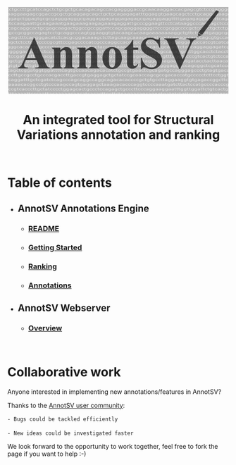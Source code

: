 <p align="center">
    <img src="share/doc/AnnotSV/Images/AnnotSV_logo.png" width="500">

<br />

<div align="center">
    <h1 style="font-weight: bold">An integrated tool for Structural Variations annotation and ranking</h1>
</div>

<br />

# Table of contents

- ## AnnotSV Annotations Engine
    - ### [README](README.AnnotSV_3.4.1.pdf)
    - ### [Getting Started](share/doc/AnnotSV/quickstart.md)
    - ### [Ranking](share/doc/AnnotSV/ranking.md)
    - ### [Annotations](share/doc/AnnotSV/annotations.md)
- ## AnnotSV Webserver
    - ### [Overview](share/doc/AnnotSV/webserver_overview.md)
<br />

# Collaborative work

Anyone interested in implementing new annotations/features in AnnotSV?

Thanks to the [AnnotSV user community](https://lbgi.fr/AnnotSV/acknowledgments):

    - Bugs could be tackled efficiently

    - New ideas could be investigated faster


We look forward to the opportunity to work together, feel free to fork the page if you want to help :-)


